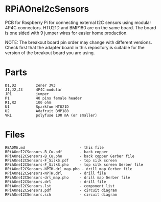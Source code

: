 # RPiAOneI2cSensors
PCB for Raspberry Pi for connecting external I2C sensors using modular 4P4C
connectors. HTU21D and BMP180 are on the same board. The board is one sided
with 9 jumper wires for easier home production.

NOTE: The breakout board pin order may change with different versions. 
Check first that the adapter board in this repository is suitable for the
version of the breakout board you are using.

Parts
=====

```textile
D1,D2         zener 3V3        
J1,J2,J3      4P4C modular        
JP1           jumper      
P1            40 pins female header
R1,R2         100 ohm        
U1            Sparkfun HTU21D 
U2            Adafruit BMP180  
VR1           polyfuse 100 mA (or smaller)       
```

Files
=====

```textile
README.md                         - this file
RPiAOneI2CSensors-B_Cu.pdf        - back copper
RPiAOneI2CSensors-B_Cu.pho        - back copper Gerber file
RPiAOneI2CSensors-F_SilkS.pdf     - top silk screen
RPiAOneI2CSensors-F_SilkS.pho     - top silk screen Gerber file
RPiAOneI2CSensors-NPTH-drl_map.pho - drill map Gerber file
RPiAOneI2CSensors-NPTH.drl        - drill file
RPiAOneI2CSensors-drl_map.pho     - drill map Gerber file
RPiAOneI2CSensors.drl             - drill file
RPiAOneI2CSensors.lst             - component list
RPiAOneI2CSensors.pdf             - circuit diagram
RPiAOneI2CSensors.sch             - circuit diagram
```

